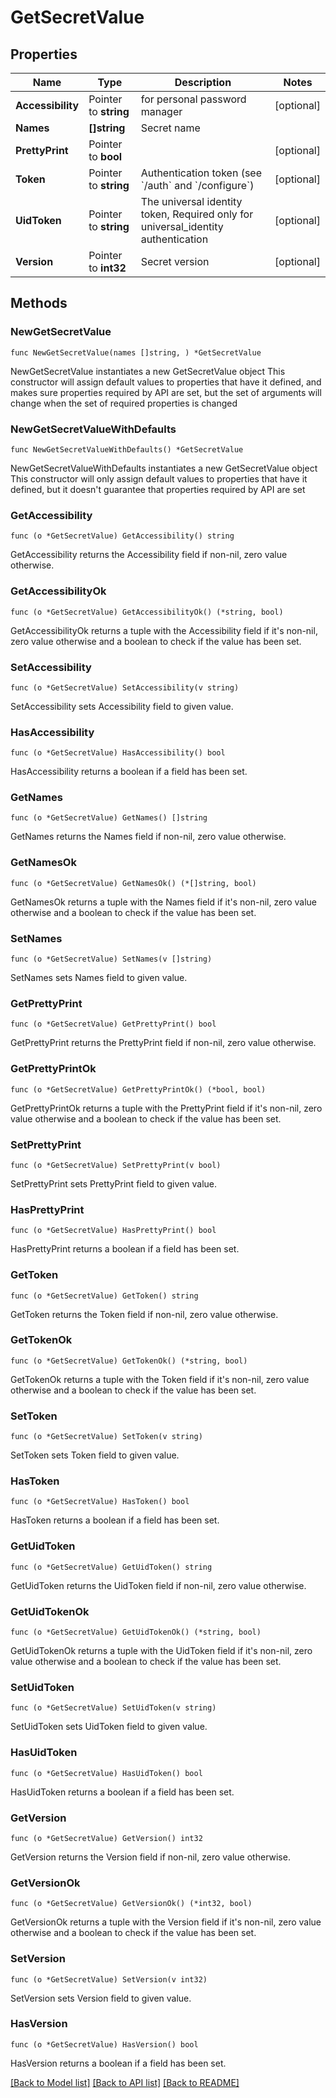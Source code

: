 # GetSecretValue

## Properties

Name | Type | Description | Notes
------------ | ------------- | ------------- | -------------
**Accessibility** | Pointer to **string** | for personal password manager | [optional] 
**Names** | **[]string** | Secret name | 
**PrettyPrint** | Pointer to **bool** |  | [optional] 
**Token** | Pointer to **string** | Authentication token (see &#x60;/auth&#x60; and &#x60;/configure&#x60;) | [optional] 
**UidToken** | Pointer to **string** | The universal identity token, Required only for universal_identity authentication | [optional] 
**Version** | Pointer to **int32** | Secret version | [optional] 

## Methods

### NewGetSecretValue

`func NewGetSecretValue(names []string, ) *GetSecretValue`

NewGetSecretValue instantiates a new GetSecretValue object
This constructor will assign default values to properties that have it defined,
and makes sure properties required by API are set, but the set of arguments
will change when the set of required properties is changed

### NewGetSecretValueWithDefaults

`func NewGetSecretValueWithDefaults() *GetSecretValue`

NewGetSecretValueWithDefaults instantiates a new GetSecretValue object
This constructor will only assign default values to properties that have it defined,
but it doesn't guarantee that properties required by API are set

### GetAccessibility

`func (o *GetSecretValue) GetAccessibility() string`

GetAccessibility returns the Accessibility field if non-nil, zero value otherwise.

### GetAccessibilityOk

`func (o *GetSecretValue) GetAccessibilityOk() (*string, bool)`

GetAccessibilityOk returns a tuple with the Accessibility field if it's non-nil, zero value otherwise
and a boolean to check if the value has been set.

### SetAccessibility

`func (o *GetSecretValue) SetAccessibility(v string)`

SetAccessibility sets Accessibility field to given value.

### HasAccessibility

`func (o *GetSecretValue) HasAccessibility() bool`

HasAccessibility returns a boolean if a field has been set.

### GetNames

`func (o *GetSecretValue) GetNames() []string`

GetNames returns the Names field if non-nil, zero value otherwise.

### GetNamesOk

`func (o *GetSecretValue) GetNamesOk() (*[]string, bool)`

GetNamesOk returns a tuple with the Names field if it's non-nil, zero value otherwise
and a boolean to check if the value has been set.

### SetNames

`func (o *GetSecretValue) SetNames(v []string)`

SetNames sets Names field to given value.


### GetPrettyPrint

`func (o *GetSecretValue) GetPrettyPrint() bool`

GetPrettyPrint returns the PrettyPrint field if non-nil, zero value otherwise.

### GetPrettyPrintOk

`func (o *GetSecretValue) GetPrettyPrintOk() (*bool, bool)`

GetPrettyPrintOk returns a tuple with the PrettyPrint field if it's non-nil, zero value otherwise
and a boolean to check if the value has been set.

### SetPrettyPrint

`func (o *GetSecretValue) SetPrettyPrint(v bool)`

SetPrettyPrint sets PrettyPrint field to given value.

### HasPrettyPrint

`func (o *GetSecretValue) HasPrettyPrint() bool`

HasPrettyPrint returns a boolean if a field has been set.

### GetToken

`func (o *GetSecretValue) GetToken() string`

GetToken returns the Token field if non-nil, zero value otherwise.

### GetTokenOk

`func (o *GetSecretValue) GetTokenOk() (*string, bool)`

GetTokenOk returns a tuple with the Token field if it's non-nil, zero value otherwise
and a boolean to check if the value has been set.

### SetToken

`func (o *GetSecretValue) SetToken(v string)`

SetToken sets Token field to given value.

### HasToken

`func (o *GetSecretValue) HasToken() bool`

HasToken returns a boolean if a field has been set.

### GetUidToken

`func (o *GetSecretValue) GetUidToken() string`

GetUidToken returns the UidToken field if non-nil, zero value otherwise.

### GetUidTokenOk

`func (o *GetSecretValue) GetUidTokenOk() (*string, bool)`

GetUidTokenOk returns a tuple with the UidToken field if it's non-nil, zero value otherwise
and a boolean to check if the value has been set.

### SetUidToken

`func (o *GetSecretValue) SetUidToken(v string)`

SetUidToken sets UidToken field to given value.

### HasUidToken

`func (o *GetSecretValue) HasUidToken() bool`

HasUidToken returns a boolean if a field has been set.

### GetVersion

`func (o *GetSecretValue) GetVersion() int32`

GetVersion returns the Version field if non-nil, zero value otherwise.

### GetVersionOk

`func (o *GetSecretValue) GetVersionOk() (*int32, bool)`

GetVersionOk returns a tuple with the Version field if it's non-nil, zero value otherwise
and a boolean to check if the value has been set.

### SetVersion

`func (o *GetSecretValue) SetVersion(v int32)`

SetVersion sets Version field to given value.

### HasVersion

`func (o *GetSecretValue) HasVersion() bool`

HasVersion returns a boolean if a field has been set.


[[Back to Model list]](../README.md#documentation-for-models) [[Back to API list]](../README.md#documentation-for-api-endpoints) [[Back to README]](../README.md)



